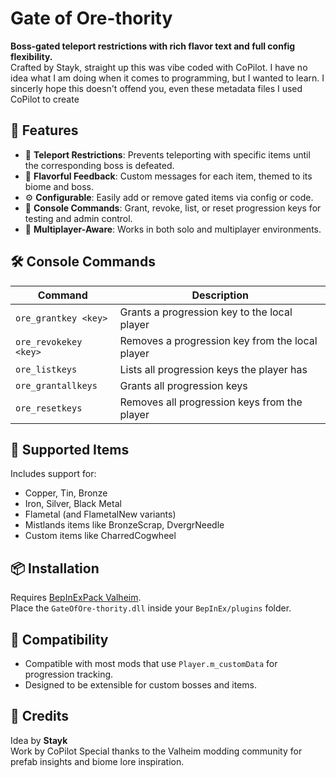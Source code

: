 # Gate of Ore-thority

**Boss-gated teleport restrictions with rich flavor text and full config flexibility.**  
Crafted by Stayk, straight up this was vibe coded with CoPilot. I have no idea what I am doing when it comes to programming, but I wanted to learn.
I sincerly hope this doesn't offend you, even these metadata files I used CoPilot to create

## 🧙 Features

- 🔐 **Teleport Restrictions**: Prevents teleporting with specific items until the corresponding boss is defeated.
- 📜 **Flavorful Feedback**: Custom messages for each item, themed to its biome and boss.
- ⚙️ **Configurable**: Easily add or remove gated items via config or code.
- 🧪 **Console Commands**: Grant, revoke, list, or reset progression keys for testing and admin control.
- 🧠 **Multiplayer-Aware**: Works in both solo and multiplayer environments.

## 🛠 Console Commands

| Command                  | Description                                      |
|--------------------------|--------------------------------------------------|
| `ore_grantkey <key>`     | Grants a progression key to the local player     |
| `ore_revokekey <key>`    | Removes a progression key from the local player  |
| `ore_listkeys`           | Lists all progression keys the player has        |
| `ore_grantallkeys`       | Grants all progression keys                      |
| `ore_resetkeys`          | Removes all progression keys from the player     |

## 🔮 Supported Items

Includes support for:
- Copper, Tin, Bronze
- Iron, Silver, Black Metal
- Flametal (and FlametalNew variants)
- Mistlands items like BronzeScrap, DvergrNeedle
- Custom items like CharredCogwheel

## 📦 Installation

Requires [BepInExPack Valheim](https://valheim.thunderstore.io/package/denikson/BepInExPack_Valheim/).  
Place the `GateOfOre-thority.dll` inside your `BepInEx/plugins` folder.

## 🧩 Compatibility

- Compatible with most mods that use `Player.m_customData` for progression tracking.
- Designed to be extensible for custom bosses and items.

## 🐾 Credits

Idea by **Stayk**  
Work by CoPilot
Special thanks to the Valheim modding community for prefab insights and biome lore inspiration.
